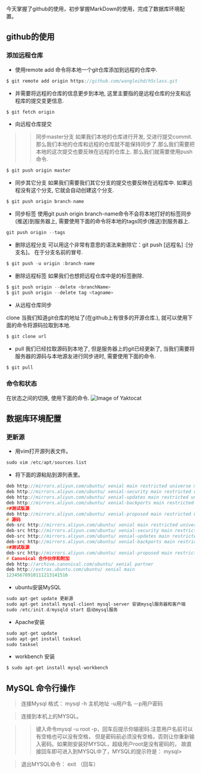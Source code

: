 今天掌握了github的使用，初步掌握MarkDown的使用，完成了数据库环境配置。

## github的使用

### 添加远程仓库

* 使用remote add 命令将本地一个git仓库添加到远程的仓库中.
```c
$ git remote add origin https://github.com/wangleihd/h5class.git
```
* 并需要将远程的仓库的信息更步到本地, 这里主要指的是远程仓库的分支和远程库的提交变更信息.
```c
$ git fetch origin
```

* 向远程仓库提交

>>同步master分支
如果我们本地的仓库进行开发, 交进行提交commit. 那么我们本地的仓库和远程的仓库就不能保持同步了.那么我们需要把本地的这次提交也要反映在远程的仓库上. 那么我们就需要使用push命令.
```c
$ git push origin master
```
* 同步其它分支
如果我们需要我们其它分支的提交也要反映在远程库中. 如果远程没有这个分支, 它就会自动创建这个分支.
```c
$ git push origin branch-name
```
* 同步标签
使用git push origin branch-name命令不会将本地打好的标签同步(推送)到服务器上, 需要使用下面的命令将本地的tags同步(推送)到服务器上.
```c
git push origin --tags
```
* 删除远程分支
可以用这个非常有意思的语法来删除它：git push [远程名] :[分支名]。 在于分支名前的冒号.
```c
$ git push -u origin :branch-name
```
* 删除远程标签
如果我们也想把远程仓库中是的标签删除.
```c
$ git push origin --delete <branchName>
$ git push origin --delete tag <tagname>
```
* 从远程仓库同步

clone 当我们知道git仓库的地址了(在github上有很多的开源仓库.), 就可以使用下面的命令将源码拉取到本地.
```c
$ git clone url
```
* pull
我们已经拉取源码到本地了, 但是服务器上的git已经更新了, 当我们需要将服务器的源码与本地源友进行同步进时, 需要使用下面的命令.
```c
$ git pull
```

### 命令和状态

在状态之间的切换, 使用下面的命令.
![Image of Yaktocat](https://nts.newbieol.com/static/k6/02.git-github-markdown/class-004/images/git-status.png)


## 数据库环境配置

### 更新源

* 用vim打开源列表文件。
```c
sudo vim /etc/apt/sources.list
```
* 将下面的源粘贴到源列表里。
```c
deb http://mirrors.aliyun.com/ubuntu/ xenial main restricted universe multiverse
deb http://mirrors.aliyun.com/ubuntu/ xenial-security main restricted universe multiverse
deb http://mirrors.aliyun.com/ubuntu/ xenial-updates main restricted universe multiverse
deb http://mirrors.aliyun.com/ubuntu/ xenial-backports main restricted universe multiverse
##测试版源
deb http://mirrors.aliyun.com/ubuntu/ xenial-proposed main restricted universe multiverse
# 源码
deb-src http://mirrors.aliyun.com/ubuntu/ xenial main restricted universe multiverse
deb-src http://mirrors.aliyun.com/ubuntu/ xenial-security main restricted universe multiverse
deb-src http://mirrors.aliyun.com/ubuntu/ xenial-updates main restricted universe multiverse
deb-src http://mirrors.aliyun.com/ubuntu/ xenial-backports main restricted universe multiverse
##测试版源
deb-src http://mirrors.aliyun.com/ubuntu/ xenial-proposed main restricted universe multiverse
# Canonical 合作伙伴和附加
deb http://archive.canonical.com/ubuntu/ xenial partner
deb http://extras.ubuntu.com/ubuntu/ xenial main
12345678910111213141516
```
* ubuntu安装MySQL
```c
sudo apt-get update 更新源
sudo apt-get install mysql-client mysql-server 安装mysql服务器和客户端
sudo /etc/init.d/mysqld start 启动mysql服务
```
* Apache安装
```c
sudo apt-get update
sudo apt-get install tasksel
sudo tasksel
```
* workbench 安装
```c
$ sudo apt-get install mysql-workbench
```

## MySQL 命令行操作

>连接Mysql 格式： mysql -h 主机地址 -u用户名 －p用户密码

>连接到本机上的MYSQL。

>>键入命令mysql -u root -p，回车后提示你输密码.注意用户名前可以有空格也可以没有空格，
但是密码前必须没有空格，否则让你重新输入密码。如果刚安装好MYSQL，超级用户root是没有密码的，
故直接回车即可进入到MYSQL中了，MYSQL的提示符是： mysql>

>退出MYSQL命令： exit （回车）
